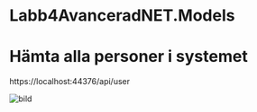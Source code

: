 # Labb4AvanceradNET.Models


#  Hämta alla personer i systemet
https://localhost:44376/api/user 

![bild](https://user-images.githubusercontent.com/91311247/159765975-b6c9d218-def6-4cbc-8cec-1cd73eeda863.png)
